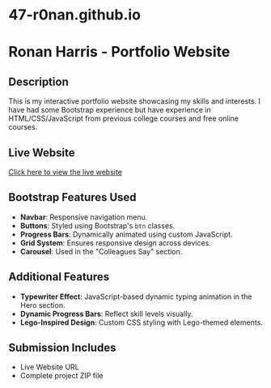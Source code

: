 # 47-r0nan.github.io
# Ronan Harris - Portfolio Website

## Description
This is my interactive portfolio website showcasing my skills and interests.
I have had some Bootstrap experience but have experience in HTML/CSS/JavaScript from previous college courses and free online courses.

## Live Website
[Click here to view the live website](https://47-r0nan.github.io/)

## Bootstrap Features Used
- **Navbar**: Responsive navigation menu.
- **Buttons**: Styled using Bootstrap's `btn` classes.
- **Progress Bars**: Dynamically animated using custom JavaScript.
- **Grid System**: Ensures responsive design across devices.
- **Carousel**: Used in the "Colleagues Say" section.

## Additional Features
- **Typewriter Effect**: JavaScript-based dynamic typing animation in the Hero section.
- **Dynamic Progress Bars**: Reflect skill levels visually.
- **Lego-Inspired Design**: Custom CSS styling with Lego-themed elements.

## Submission Includes
- Live Website URL
- Complete project ZIP file

